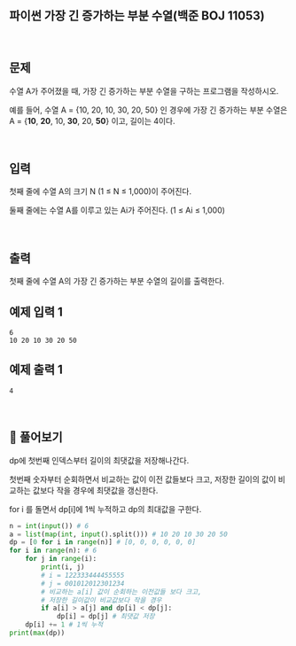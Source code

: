 ## 파이썬 가장 긴 증가하는 부분 수열(백준 BOJ 11053)

<br>

## 문제

수열 A가 주어졌을 때, 가장 긴 증가하는 부분 수열을 구하는 프로그램을 작성하시오.

예를 들어, 수열 A = {10, 20, 10, 30, 20, 50} 인 경우에 가장 긴 증가하는 부분 수열은 A = {**10**, **20**, 10, **30**, 20, **50**} 이고, 길이는 4이다.

<br>

## 입력

첫째 줄에 수열 A의 크기 N (1 ≤ N ≤ 1,000)이 주어진다.

둘째 줄에는 수열 A를 이루고 있는 Ai가 주어진다. (1 ≤ Ai ≤ 1,000)

<br>

## 출력

첫째 줄에 수열 A의 가장 긴 증가하는 부분 수열의 길이를 출력한다.

## 예제 입력 1

```
6
10 20 10 30 20 50
```

## 예제 출력 1

```
4
```

<br>

## 📝 풀어보기

dp에 첫번째 인덱스부터 길이의 최댓값을 저장해나간다.

첫번째 숫자부터 순회하면서 비교하는 값이 이전 값들보다 크고, 저장한 길이의 값이 비교하는 값보다 작을 경우에 최댓값을 갱신한다.

for i 를 돌면서 dp[i]에 1씩 누적하고 dp의 최대값을 구한다.

``` python
n = int(input()) # 6
a = list(map(int, input().split())) # 10 20 10 30 20 50
dp = [0 for i in range(n)] # [0, 0, 0, 0, 0, 0]
for i in range(n): # 6
    for j in range(i):
        print(i, j)
        # i = 122333444455555
        # j = 001012012301234
        # 비교하는 a[i] 값이 순회하는 이전값들 보다 크고, 
        # 저장한 길이값이 비교값보다 작을 경우 
        if a[i] > a[j] and dp[i] < dp[j]: 
            dp[i] = dp[j] # 최댓값 저장
    dp[i] += 1 # 1씩 누적
print(max(dp))
```

